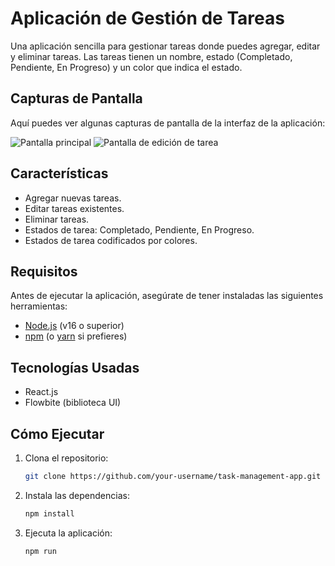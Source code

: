 # Aplicación de Gestión de Tareas

Una aplicación sencilla para gestionar tareas donde puedes agregar, editar y eliminar tareas. Las tareas tienen un nombre, estado (Completado, Pendiente, En Progreso) y un color que indica el estado.
## Capturas de Pantalla

Aquí puedes ver algunas capturas de pantalla de la interfaz de la aplicación:

![Pantalla principal](https://i.ibb.co/JcMqBWk/Screenshot-2025-01-19-at-10-25-07-PM.png)
![Pantalla de edición de tarea](https://i.ibb.co/bXChsgv/Screenshot-2025-01-19-at-10-25-13-PM.png)


## Características
- Agregar nuevas tareas.
- Editar tareas existentes.
- Eliminar tareas.
- Estados de tarea: Completado, Pendiente, En Progreso.
- Estados de tarea codificados por colores.

## Requisitos

Antes de ejecutar la aplicación, asegúrate de tener instaladas las siguientes herramientas:

- [Node.js](https://nodejs.org/) (v16 o superior)
- [npm](https://www.npmjs.com/) (o [yarn](https://yarnpkg.com/) si prefieres)


## Tecnologías Usadas
- React.js
- Flowbite (biblioteca UI)

## Cómo Ejecutar
1. Clona el repositorio:
   ```bash
   git clone https://github.com/your-username/task-management-app.git
2. Instala las dependencias:
   ```bash
   npm install
3. Ejecuta la aplicación:
   ```bash
   npm run
